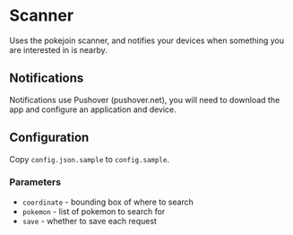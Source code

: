 # Scanner

Uses the pokejoin scanner, and notifies your devices when something you are interested in is nearby.

## Notifications

Notifications use Pushover (pushover.net), you will need to download the app and configure an application and device.

## Configuration

Copy `config.json.sample` to `config.sample`.

### Parameters

* `coordinate` - bounding box of where to search
* `pokemon` - list of pokemon to search for
* `save` - whether to save each request
